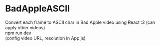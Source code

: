 # BadAppleASCII
Convert each frame to ASCII char in Bad Apple video using React :3 (can apply other videos) <br>
npm run dev <br>
(config video URL, resolution in App.js)
